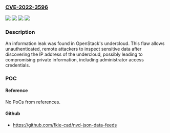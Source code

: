 ### [CVE-2022-3596](https://cve.mitre.org/cgi-bin/cvename.cgi?name=CVE-2022-3596)
![](https://img.shields.io/static/v1?label=Product&message=Red%20Hat%20OpenStack%20Platform%2013.0%20(Queens)%20for%20RHEL%207.6%20EUS&color=blue)
![](https://img.shields.io/static/v1?label=Product&message=Red%20Hat%20OpenStack%20Platform%2013.0%20-%20ELS&color=blue)
![](https://img.shields.io/static/v1?label=Version&message=n%2Fa&color=blue)
![](https://img.shields.io/static/v1?label=Vulnerability&message=Transmission%20of%20Private%20Resources%20into%20a%20New%20Sphere%20('Resource%20Leak')&color=brighgreen)

### Description

An information leak was found in OpenStack's undercloud. This flaw allows unauthenticated, remote attackers to inspect sensitive data after discovering the IP address of the undercloud, possibly leading to compromising private information, including administrator access credentials.

### POC

#### Reference
No PoCs from references.

#### Github
- https://github.com/fkie-cad/nvd-json-data-feeds

